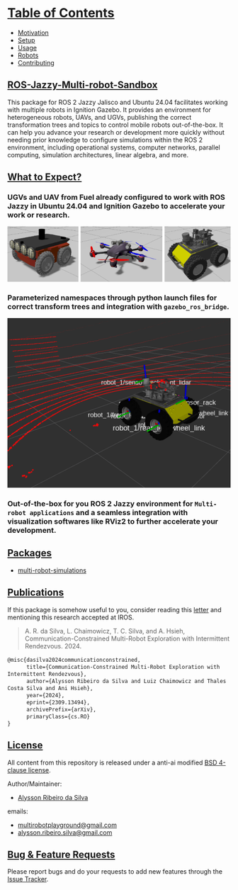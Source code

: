 # [Table of Contents](#table-of-contents)

- [Motivation](docs/motivation.md)
- [Setup](docs/working_environment.md)
- [Usage](docs/usage.md)
- [Robots](docs/robots.md)
- [Contributing](docs/contributing.md)

## [ROS-Jazzy-Multi-robot-Sandbox](#ros-jazzy-multi-robot-sandbox)

This package for ROS 2 Jazzy Jalisco and Ubuntu 24.04 facilitates working with multiple robots in Ignition Gazebo. It provides an environment for heterogeneous robots, UAVs, and UGVs, publishing the correct transformation trees and topics to control mobile robots out-of-the-box. It can help you advance your research or development more quickly without needing prior knowledge to configure simulations within the ROS 2 environment, including operational systems, computer networks, parallel computing, simulation architectures, linear algebra, and more.

## [What to Expect?](#what-to-expect)

### UGVs and UAV from Fuel already configured to work with ROS Jazzy in Ubuntu 24.04 and Ignition Gazebo to accelerate your work or research.

![robots](docs/images/robots_full.png)

### Parameterized namespaces through python launch files for correct transform trees and integration with ```gazebo_ros_bridge```.

![multi](docs/images/husky_rviz.png)

### Out-of-the-box for you ROS 2 Jazzy environment for ```Multi-robot applications``` and a seamless integration with visualization softwares like RViz2 to further accelerate your development.

## [Packages](#packages)

- [multi-robot-simulations](docs/multi-robot-simulations.md)

## [Publications](#publications)

If this package is somehow useful to you, consider reading this [letter](docs/motivation.md) and mentioning this research accepted at IROS.

> A. R. da Silva, L. Chaimowicz, T. C. Silva, and A. Hsieh, Communication-Constrained Multi-Robot Exploration with Intermittent Rendezvous. 2024.

```text
@misc{dasilva2024communicationconstrained,
      title={Communication-Constrained Multi-Robot Exploration with Intermittent Rendezvous}, 
      author={Alysson Ribeiro da Silva and Luiz Chaimowicz and Thales Costa Silva and Ani Hsieh},
      year={2024},
      eprint={2309.13494},
      archivePrefix={arXiv},
      primaryClass={cs.RO}
}
```

## [License](#license)

All content from this repository is released under a anti-ai modified [BSD 4-clause license](LICENSE).

Author/Maintainer:

- [Alysson Ribeiro da Silva](https://alysson.thegeneralsolution.com/)

emails:

- <multirobotplayground@gmail.com>
- <alysson.ribeiro.silva@gmail.com>

## [Bug & Feature Requests](#bug--feature-requests)

Please report bugs and do your requests to add new features through the [Issue Tracker](https://github.com/multirobotplayground/Multi-robot-Intermittent-Rendezvous/issues).
